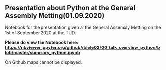 ## Presentation about Python at the General Assembly Metting(01.09.2020)

Notebook for the presentation given at the General Assembly Metting on the 1st of September 2020 at the TUD.

**Please do view the Notebook here:**
**https://nbviewer.jupyter.org/github/rbiele02/06_talk_overview_python/blob/master/summary_python.ipynb**

On Github maps cannot be displayed.
